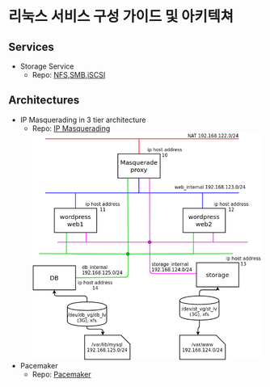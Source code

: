# 리눅스 서비스 구성 가이드 및 아키텍쳐
## Services
- Storage Service
  - Repo: [NFS,SMB,iSCSI](storage/storage.md)
## Architectures
- IP Masquerading in 3 tier architecture
  - Repo: [IP Masquerading](ip-masquerade)
  ![images/masquerade_network2.png](ip-masquerade/images/masquerade_network2.png)
- Pacemaker
  - Repo: [Pacemaker](pacemaker)
